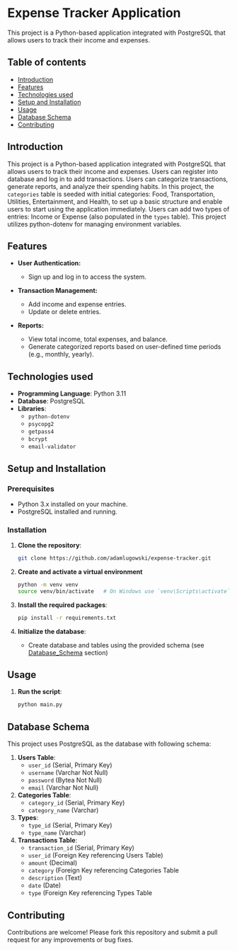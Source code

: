 # Expense Tracker Application

This project is a Python-based application integrated with PostgreSQL that allows users to track their income and expenses.

## Table of contents

- [Introduction](#introduction)
- [Features](#features)
- [Technologies used](#technologies-used)
- [Setup and Installation](#setup-and-installation)
- [Usage](#usage)
- [Database Schema](#database-schema)
- [Contributing](#contributing)

## Introduction

This project is a Python-based application integrated with PostgreSQL that allows users to track their income and expenses. 
Users can register into database and log in to add transactions. Users can categorize transactions, generate reports, and analyze their spending habits. 
In this project, the `categories` table is seeded with initial categories: Food, Transportation, Utilities, Entertainment, and Health, to set up a basic structure and enable users to start using the application immediately. Users can add two types of entries: Income or Expense (also populated in the `types` table). This project utilizes python-dotenv for managing environment variables.

## Features

- **User Authentication:**
  - Sign up and log in to access the system.
  
- **Transaction Management:**
  - Add income and expense entries.
  - Update or delete entries.
  
- **Reports:**
  - View total income, total expenses, and balance.
  - Generate categorized reports based on user-defined time periods (e.g., monthly, yearly).

## Technologies used

- **Programming Language**: Python 3.11
- **Database**: PostgreSQL
- **Libraries**:
  - `python-dotenv`
  - `psycopg2`
  - `getpass4`
  - `bcrypt`
  - `email-validator`
  
## Setup and Installation

### Prerequisites

- Python 3.x installed on your machine.
- PostgreSQL installed and running.

### Installation

1. **Clone the repository**:
    ```bash
    git clone https://github.com/adamlugowski/expense-tracker.git
   ```
2. **Create and activate a virtual environment**
    ```bash
    python -m venv venv
    source venv/bin/activate   # On Windows use `venv\Scripts\activate`
    ```
3. **Install the required packages**:
    ```bash
    pip install -r requirements.txt
    ```

4. **Initialize the database**:
    - Create database and tables using the provided schema (see [Database_Schema](#database-schema) section)

## Usage

1. **Run the script**:
    ```bash
    python main.py
    ```
## Database Schema

   This project uses PostgreSQL as the database with following schema:
   1. **Users Table**:
      - `user_id` (Serial, Primary Key)
      - `username` (Varchar Not Null)
      - `password` (Bytea Not Null)
      - `email` (Varchar Not Null)
   2. **Categories Table**:
      - `category_id` (Serial, Primary Key)
      - `category_name` (Varchar)
   3. **Types**:
      - `type_id` (Serial, Primary Key)
      - `type_name` (Varchar)
   4. **Transactions Table**:
      - `transaction_id` (Serial, Primary Key)
      - `user_id` (Foreign Key referencing Users Table)
      - `amount` (Decimal)
      - `category` (Foreign Key referencing Categories Table
      - `description` (Text)
      - `date` (Date)
      - `type` (Foreign Key referencing Types Table
## Contributing

Contributions are welcome! Please fork this repository and submit a pull request for any improvements or bug fixes.

